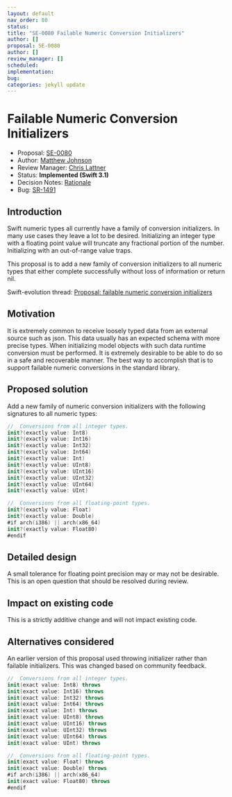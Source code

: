 ```yaml
---
layout: default
nav_order: 80
status: 
title: "SE-0080 Failable Numeric Conversion Initializers"
author: []
proposal: SE-0080
author: []
review_manager: []
scheduled: 
implementation: 
bug: 
categories: jekyll update
---
```


# Failable Numeric Conversion Initializers

* Proposal: [SE-0080](0080-failable-numeric-initializers.md)
* Author: [Matthew Johnson](https://github.com/anandabits)
* Review Manager: [Chris Lattner](http://github.com/lattner)
* Status: **Implemented (Swift 3.1)**
* Decision Notes: [Rationale](https://lists.swift.org/pipermail/swift-evolution-announce/2016-May/000150.html)
* Bug: [SR-1491](https://bugs.swift.org/browse/SR-1491)

## Introduction

Swift numeric types all currently have a family of conversion initializers.  In many use cases they leave a lot to be desired.  Initializing an integer type with a floating point value will truncate any fractional portion of the number.  Initializing with an out-of-range value traps.  

This proposal is to add a new family of conversion initializers to all numeric types that either complete successfully without loss of information or return nil.

Swift-evolution thread: [Proposal: failable numeric conversion initializers](https://lists.swift.org/pipermail/swift-evolution/Week-of-Mon-20151130/000623.html)

## Motivation

It is extremely common to receive loosely typed data from an external source such as json.  This data usually has an expected schema with more precise types.  When initializing model objects with such data runtime conversion must be performed.  It is extremely desirable to be able to do so in a safe and recoverable manner.  The best way to accomplish that is to support failable numeric conversions in the standard library.

## Proposed solution

Add a new family of numeric conversion initializers with the following signatures to all numeric types:

```swift
//  Conversions from all integer types.
init?(exactly value: Int8)
init?(exactly value: Int16)
init?(exactly value: Int32)
init?(exactly value: Int64)
init?(exactly value: Int)
init?(exactly value: UInt8)
init?(exactly value: UInt16)
init?(exactly value: UInt32)
init?(exactly value: UInt64)
init?(exactly value: UInt)

//  Conversions from all floating-point types.
init?(exactly value: Float)
init?(exactly value: Double)
#if arch(i386) || arch(x86_64)
init?(exactly value: Float80)
#endif
```


## Detailed design

A small tolerance for floating point precision may or may not be desirable.  This is an open question that should be resolved during review.

## Impact on existing code

This is a strictly additive change and will not impact existing code.

## Alternatives considered

An earlier version of this proposal used throwing initializer rather than failable initializers.  This was changed based on community feedback.

```swift
//  Conversions from all integer types.
init(exact value: Int8) throws
init(exact value: Int16) throws
init(exact value: Int32) throws
init(exact value: Int64) throws
init(exact value: Int) throws
init(exact value: UInt8) throws
init(exact value: UInt16) throws
init(exact value: UInt32) throws
init(exact value: UInt64) throws
init(exact value: UInt) throws

//  Conversions from all floating-point types.
init(exact value: Float) throws
init(exact value: Double) throws
#if arch(i386) || arch(x86_64)
init(exact value: Float80) throws
#endif
```
